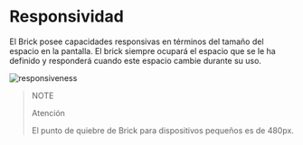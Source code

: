 # Responsividad

El Brick posee capacidades responsivas en términos del tamaño del espacio en la pantalla. El brick siempre ocupará el espacio que se le ha definido y responderá cuando este espacio cambie durante su uso.

![responsiveness](checkout-bricks/responsive-theme-pt.gif)

> NOTE
>
> Atención
>
> El punto de quiebre de Brick para dispositivos pequeños es de 480px.
